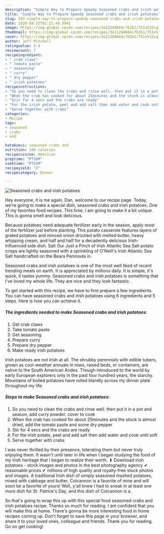 ```yaml
---
description: "Simple Way to Prepare Speedy Seasoned crabs and irish potatoes"
title: "Simple Way to Prepare Speedy Seasoned crabs and irish potatoes"
slug: 243-simple-way-to-prepare-speedy-seasoned-crabs-and-irish-potatoes
date: 2020-08-22T02:21:44.594Z
image: https://img-global.cpcdn.com/recipes/3e11284b64c7b2b1/751x532cq70/seasoned-crabs-and-irish-potatoes-recipe-main-photo.jpg
thumbnail: https://img-global.cpcdn.com/recipes/3e11284b64c7b2b1/751x532cq70/seasoned-crabs-and-irish-potatoes-recipe-main-photo.jpg
cover: https://img-global.cpcdn.com/recipes/3e11284b64c7b2b1/751x532cq70/seasoned-crabs-and-irish-potatoes-recipe-main-photo.jpg
author: Jeff Mitchell
ratingvalue: 4.9
reviewcount: 7
recipeingredient:
- " crab claws"
- " tomato paste"
- " seasoning"
- " curry"
- " dry pepper"
- " irish potatoes"
recipeinstructions:
- "So you need to clean the crabs and rinse well. then put it in a pot and season, add curry powder. cover to cook"
- "When the crab has cooked for about 25minutes and the stock is almost dried, add the tomato paste and some dry pepper"
- "Stir for 4 secs and the crabs are ready"
- "For the irish potato, peel and add salt then add water and cook until soft"
- "Serve together with crabs"
categories:
- Recipe
tags:
- seasoned
- crabs
- and

katakunci: seasoned crabs and 
nutrition: 149 calories
recipecuisine: American
preptime: "PT16M"
cooktime: "PT55M"
recipeyield: "2"
recipecategory: Dinner

---
```



![Seasoned crabs and irish potatoes](https://img-global.cpcdn.com/recipes/3e11284b64c7b2b1/751x532cq70/seasoned-crabs-and-irish-potatoes-recipe-main-photo.jpg)

Hey everyone, it is me again, Dan, welcome to our recipe page. Today, we're going to make a special dish, seasoned crabs and irish potatoes. One of my favorites food recipes. This time, I am going to make it a bit unique. This is gonna smell and look delicious.

Because potatoes need adequate fertilizer early in the season, apply most of the fertilizer just before planting. This potato casserole features layers of grated potatoes and minced onion drizzled with melted butter, heavy whipping cream, and half and half for a decadently delicious Irish-influenced side dish. Salt Our Just a Pinch of Irish Atlantic Sea Salt potato crisps are lightly seasoned with a sprinkling of O&#39;Neill&#39;s Irish Atlantic Sea Salt handcrafted on the Beara Peninsula in.

Seasoned crabs and irish potatoes is one of the most well liked of recent trending meals on earth. It is appreciated by millions daily. It is simple, it's quick, it tastes yummy. Seasoned crabs and irish potatoes is something that I've loved my whole life. They are nice and they look fantastic.


To get started with this recipe, we have to first prepare a few ingredients. You can have seasoned crabs and irish potatoes using 6 ingredients and 5 steps. Here is how you can achieve it.

<!--inarticleads1-->

##### The ingredients needed to make Seasoned crabs and irish potatoes:

1. Get  crab claws
1. Take  tomato paste
1. Get  seasoning
1. Prepare  curry
1. Prepare  dry pepper
1. Make ready  irish potatoes


Irish potatoes are not Irish at all. The shrubby perennials with edible tubers, grown as cool-weather annuals in rows, raised beds, or containers, are native to the South American Andes. Though introduced to the world by early European explorers only in the past four hundred years, the starchy. Mountains of boiled potatoes have rolled blandly across my dinner plate throughout my life. 

<!--inarticleads2-->

##### Steps to make Seasoned crabs and irish potatoes:

1. So you need to clean the crabs and rinse well. then put it in a pot and season, add curry powder. cover to cook
1. When the crab has cooked for about 25minutes and the stock is almost dried, add the tomato paste and some dry pepper
1. Stir for 4 secs and the crabs are ready
1. For the irish potato, peel and add salt then add water and cook until soft
1. Serve together with crabs


I was never thrilled by their presence, tolerating them but never truly enjoying them. It wasn&#39;t until later in life when I began studying the food of my Irish heritage that I began to realize their worth. ⬇ Download irish potatoes - stock images and photos in the best photography agency ✔ reasonable prices ✔ millions of high quality and royalty-free stock photos and images. A traditional Irish dish of simply seasoned mashed potatoes, mixed with cabbage and butter, Colcannon is a favorite of mine and will soon be a favorite of yours! Well, y&#39;all knew I had to sneak in at least one more dish for St. Patrick&#39;s Day, and this dish of Colcannon is a. 

So that's going to wrap this up with this special food seasoned crabs and irish potatoes recipe. Thanks so much for reading. I am confident that you will make this at home. There's gonna be more interesting food in home recipes coming up. Don't forget to save this page in your browser, and share it to your loved ones, colleague and friends. Thank you for reading. Go on get cooking!
